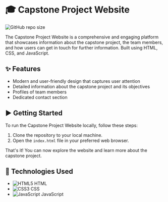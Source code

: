 # :mortar_board: Capstone Project Website

![GitHub repo size](https://img.shields.io/github/repo-size/JanWilliamHaug/TargestWebsite?style=flat-square)

The Capstone Project Website is a comprehensive and engaging platform that showcases information about the capstone project, the team members, and how users can get in touch for further information. Built using HTML, CSS, and JavaScript.

## :sparkles: Features

- Modern and user-friendly design that captures user attention
- Detailed information about the capstone project and its objectives
- Profiles of team members
- Dedicated contact section

## :arrow_forward: Getting Started

To run the Capstone Project Website locally, follow these steps:

1. Clone the repository to your local machine.
2. Open the `index.html` file in your preferred web browser.

That's it! You can now explore the website and learn more about the capstone project.

## :rocket: Technologies Used

- ![HTML5](https://img.shields.io/badge/html-232F3E?style=flat-square&logo=html5&logoColor=white) HTML
- ![CSS3](https://img.shields.io/badge/css-1572B6?style=flat-square&logo=css3&logoColor=white) CSS
- ![JavaScript](https://img.shields.io/badge/javascript-F7DF1E?style=flat-square&logo=javascript&logoColor=black) JavaScript
